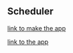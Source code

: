 ## Scheduler
[link to make the app](https://www.icloud.com/shortcuts/9978c3c32f8646598f8decc53d26aba5)

[link to the app](https://davide255.github.io/Scheduler/)
